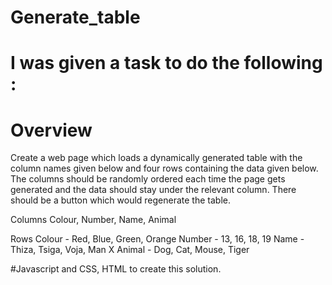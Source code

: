 # Generate_table

# I was given a task to do the following :

# Overview
Create a web page which loads a dynamically generated table with the column names given below
and four rows containing the data given below. The columns should be randomly ordered each time
the page gets generated and the data should stay under the relevant column. There should be a
button which would regenerate the table.

Columns
Colour, Number, Name, Animal

Rows
Colour - Red, Blue, Green, Orange
Number - 13, 16, 18, 19
Name - Thiza, Tsiga, Voja, Man X
Animal - Dog, Cat, Mouse, Tiger

#Javascript and CSS, HTML to create this solution.
 

